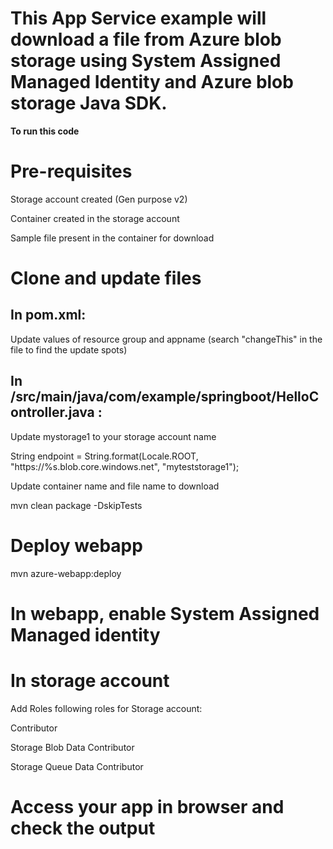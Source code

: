 # This App Service example will download a file from Azure blob storage using System Assigned Managed Identity and Azure blob storage Java SDK.
**To run this code**

# Pre-requisites
Storage account created (Gen purpose v2)

Container created in the storage account

Sample file present in the container for download

# Clone and update files


## In pom.xml:

Update values of resource group and appname (search &quot;changeThis&quot; in the file to find the update spots)


## In /src/main/java/com/example/springboot/HelloController.java :

Update mystorage1 to your storage account name

String endpoint = String.format(Locale.ROOT, &quot;https://%s.blob.core.windows.net&quot;, &quot;myteststorage1&quot;);

Update container name and file name to download

mvn clean package -DskipTests


# Deploy webapp

mvn azure-webapp:deploy


# In webapp, enable System Assigned Managed identity


# In storage account

Add Roles following roles for Storage account:

Contributor

Storage Blob Data Contributor

Storage Queue Data Contributor

# Access your app in browser and check the output

